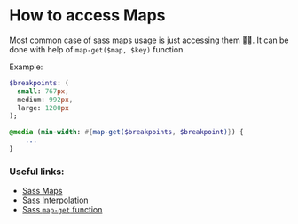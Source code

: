 # How to access Maps

Most common case of sass maps usage is just accessing them 🎉😃. It can be done with help of `map-get($map, $key)` function.

Example:

```sass
$breakpoints: (
  small: 767px,
  medium: 992px,
  large: 1200px
);

@media (min-width: #{map-get($breakpoints, $breakpoint)}) {
	...
}

```

### Useful links:

* [Sass Maps](http://sass-lang.com/documentation/file.SASS_REFERENCE.html#Maps)
* [Sass Interpolation](http://sass-lang.com/documentation/file.SASS_REFERENCE.html#Interpolation_____)
* [Sass `map-get` function](http://sass-lang.com/documentation/Sass/Script/Functions.html#map_get-instance_method) 